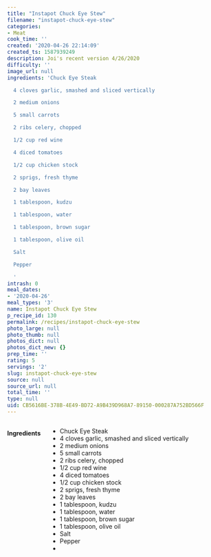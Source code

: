 ```yaml
---
title: "Instapot Chuck Eye Stew"
filename: "instapot-chuck-eye-stew"
categories:
- Meat
cook_time: ''
created: '2020-04-26 22:14:09'
created_ts: 1587939249
description: Joi's recent version 4/26/2020
difficulty: ''
image_url: null
ingredients: 'Chuck Eye Steak

  4 cloves garlic, smashed and sliced vertically

  2 medium onions

  5 small carrots

  2 ribs celery, chopped

  1/2 cup red wine

  4 diced tomatoes

  1/2 cup chicken stock

  2 sprigs, fresh thyme

  2 bay leaves

  1 tablespoon, kudzu

  1 tablespoon, water

  1 tablespoon, brown sugar

  1 tablespoon, olive oil

  Salt

  Pepper

  '
intrash: 0
meal_dates:
- '2020-04-26'
meal_types: '3'
name: Instapot Chuck Eye Stew
p_recipe_id: 130
permalink: /recipes/instapot-chuck-eye-stew
photo_large: null
photo_thumb: null
photos_dict: null
photos_dict_new: {}
prep_time: ''
rating: 5
servings: '2'
slug: instapot-chuck-eye-stew
source: null
source_url: null
total_time: ''
type: null
uid: CB5616BE-378B-4E49-BD72-A9B439D968A7-89150-000287A752BD566F
---
```

<div class="large-8 medium-7 columns" id="writeup">	</div><!-- #writeup -->
</div><!-- #row-one -->
<div class="row" id="row-two">	<div class="medium-4 small-5 columns" id="ingredients"><h4>Ingredients</h4><div class="box box-ingredients content"><ul>
<li>Chuck Eye Steak</li>
<li>4 cloves garlic, smashed and sliced vertically</li>
<li>2 medium onions</li>
<li>5 small carrots</li>
<li>2 ribs celery, chopped</li>
<li>1/2 cup red wine</li>
<li>4 diced tomatoes</li>
<li>1/2 cup chicken stock</li>
<li>2 sprigs, fresh thyme</li>
<li>2 bay leaves</li>
<li>1 tablespoon, kudzu</li>
<li>1 tablespoon, water</li>
<li>1 tablespoon, brown sugar</li>
<li>1 tablespoon, olive oil</li>
<li>Salt</li>
<li>Pepper</li>
<li></li>
</ul>
</div>	</div>	<div class="medium-6 small-7 columns" id="directions">	</div>